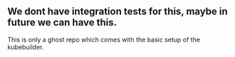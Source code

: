 ## We dont have integration tests for this, maybe in future we can have this.
This is only a ghost repo which comes with the basic setup of the kubebuilder.
